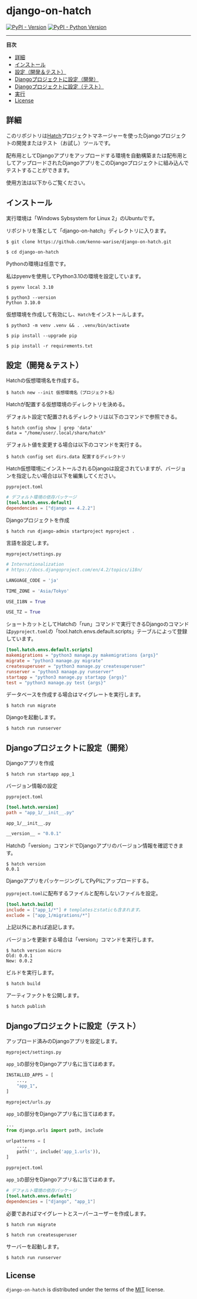 # django-on-hatch

[![PyPI - Version](https://img.shields.io/pypi/v/django-hatch.svg)](https://pypi.org/project/django-hatch)
[![PyPI - Python Version](https://img.shields.io/pypi/pyversions/django-hatch.svg)](https://pypi.org/project/django-hatch)

-----

**目次**

- [詳細](#詳細)
- [インストール](#インストール)
- [設定（開発＆テスト）](#設定)
- [Djangoプロジェクトに設定（開発）](#Djangoプロジェクトに設定（開発）)
- [Djangoプロジェクトに設定（テスト）](#Djangoプロジェクトに設定（テスト）)
- [実行](#実行)
- [License](#license)

## 詳細

このリポジトリは[Hatch](https://hatch.pypa.io/latest/)プロジェクトマネージャーを使ったDjangoプロジェクトの開発またはテスト（お試し）ツールです。

配布用としてDjangoアプリをアップロードする環境を自動構築または配布用としてアップロードされたDjangoアプリをこのDjangoプロジェクトに組み込んでテストすることができます。

使用方法は以下からご覧ください。

## インストール

実行環境は「Windows Sybsystem for Linux 2」のUbuntuです。

リポジトリを落として「django-on-hatch」ディレクトリに入ります。

```console
$ git clone https://github.com/kenno-warise/django-on-hatch.git

$ cd django-on-hatch
```

Pythonの環境は任意です。

私はpyenvを使用してPython3.10の環境を設定しています。

```console
$ pyenv local 3.10

$ python3 --version
Python 3.10.0
```

仮想環境を作成して有効にし、`Hatch`をインストールします。

```console
$ python3 -m venv .venv && . .venv/bin/activate

$ pip install --upgrade pip

$ pip install -r requirements.txt
```

## 設定（開発＆テスト）

Hatchの仮想環境名を作成する。

```console
$ hatch new --init 仮想環境名（プロジェクト名）
```

Hatchが配置する仮想環境のディレクトリを決める。

デフォルト設定で配置されるディレクトリは以下のコマンドで参照できる。

```console
$ hatch config show | grep 'data'
data = "/home/user/.local/share/hatch"
```

デフォルト値を変更する場合は以下のコマンドを実行する。

```console
$ hatch config set dirs.data 配置するディレクトリ
```

Hatch仮想環境にインストールされるDjangoは設定されていますが、バージョンを指定したい場合は以下を編集してください。

`pyproject.toml`

```toml
# デフォルト環境の依存パッケージ
[tool.hatch.envs.default]
dependencies = ["django == 4.2.2"]
```

Djangoプロジェクトを作成

```console
$ hatch run django-admin startproject myproject .
```

言語を設定します。

`myproject/settings.py`

```python
# Internationalization
# https://docs.djangoproject.com/en/4.2/topics/i18n/

LANGUAGE_CODE = 'ja'

TIME_ZONE = 'Asia/Tokyo'

USE_I18N = True

USE_TZ = True
```

ショートカットとしてHatchの「run」コマンドで実行できるDjangoのコマンドは`pyproject.toml`の「tool.hatch.envs.default.scripts」テーブルによって登録しています。

```toml
[tool.hatch.envs.default.scripts]
makemigrations = "python3 manage.py makemigrations {args}"
migrate = "python3 manage.py migrate"
createsuperuser = "python3 manage.py createsuperuser"
runserver = "python3 manage.py runserver"
startapp = "python3 manage.py startapp {args}"
test = "python3 manage.py test {args}"
```

データベースを作成する場合はマイグレートを実行します。

```consolw
$ hatch run migrate
```

Djangoを起動します。

```console
$ hatch run runserver
```

## Djangoプロジェクトに設定（開発）

Djangoアプリを作成

```console
$ hatch run startapp app_1
```

バージョン情報の設定

`pyproject.toml`

```toml
[tool.hatch.version]
path = "app_1/__init__.py"
```

`app_1/__init__.py`

```python
__version__ = "0.0.1"
```

Hatchの「version」コマンドでDjangoアプリのバージョン情報を確認できます。

```console
$ hatch version
0.0.1
```

DjangoアプリをパッケージングしてPyPIにアップロードする。

`pyproject.toml`に配布するファイルと配布しないファイルを設定。

```toml
[tool.hatch.build]
include = ["app_1/*"] # templatesとstaticも含まれます。
exclude = ["app_1/migrations/*"]
```

上記以外にあれば追記します。

バージョンを更新する場合は「version」コマンドを実行します。

```console
$ hatch version micro
Old: 0.0.1
New: 0.0.2
```

ビルドを実行します。

```console
$ hatch build
```

アーティファクトを公開します。

```console
$ hatch publish
```

## Djangoプロジェクトに設定（テスト）

アップロード済みのDjangoアプリを設定します。

`myproject/settings.py`

`app_1`の部分をDjangoアプリ名に当てはめます。

```python
INSTALLED_APPS = [
    ...,
    "app_1",
]
```

`myproject/urls.py`

`app_1`の部分をDjangoアプリ名に当てはめます。

```python
...
from django.urls import path, include

urlpatterns = [
    ...,
    path('', include('app_1.urls')),
]
```

`pyproject.toml`

`app_1`の部分をDjangoアプリ名に当てはめます。

```toml
# デフォルト環境の依存パッケージ
[tool.hatch.envs.default]
dependencies = ["django", "app_1"]
```

必要であればマイグレートとスーパーユーザーを作成します。

```console
$ hatch run migrate

$ hatch run createsuperuser
```

サーバーを起動します。

```console
$ hatch run runserver
```


## License

`django-on-hatch` is distributed under the terms of the [MIT](https://spdx.org/licenses/MIT.html) license.

